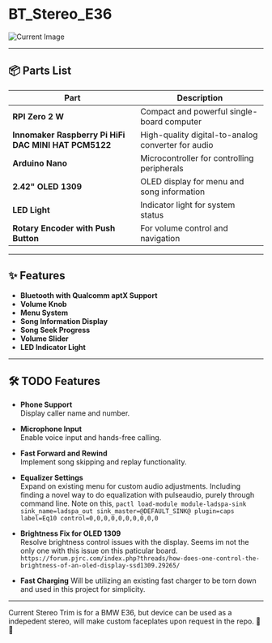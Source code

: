 # BT_Stereo_E36

![Current Image](https://i.imgur.com/qe3aNkL.jpeg)

---

## 📦 Parts List

| **Part**                              | **Description**                                     |
|---------------------------------------|-----------------------------------------------------|
| **RPI Zero 2 W**                      | Compact and powerful single-board computer          |
| **Innomaker Raspberry Pi HiFi DAC MINI HAT PCM5122** | High-quality digital-to-analog converter for audio |
| **Arduino Nano**                      | Microcontroller for controlling peripherals         |
| **2.42" OLED 1309**                   | OLED display for menu and song information         |
| **LED Light**                         | Indicator light for system status                  |
| **Rotary Encoder with Push Button**   | For volume control and navigation                  |

---

## ✨ Features

- **Bluetooth with Qualcomm aptX Support**  
- **Volume Knob**  
- **Menu System**  
- **Song Information Display**  
- **Song Seek Progress**  
- **Volume Slider**  
- **LED Indicator Light**  
---

## 🛠️ TODO Features

- **Phone Support**  
  Display caller name and number.
  
- **Microphone Input**  
  Enable voice input and hands-free calling.
  
- **Fast Forward and Rewind**  
  Implement song skipping and replay functionality.
  
- **Equalizer Settings**  
  Expand on existing menu for custom audio adjustments. Including finding a novel way to do equalization with pulseaudio, purely through command line. 
  Note on this, `pactl load-module module-ladspa-sink sink_name=ladspa_out sink_master=@DEFAULT_SINK@ plugin=caps label=Eq10 control=0,0,0,0,0,0,0,0,0,0`
  
- **Brightness Fix for OLED 1309**  
  Resolve brightness control issues with the display. Seems im not the only one with this issue on this paticular board.
  `https://forum.pjrc.com/index.php?threads/how-does-one-control-the-brightness-of-an-oled-display-ssd1309.29265/`

- **Fast Charging**
  Will be utilizing an existing fast charger to be torn down and used in this project for simplicity.

---

Current Stereo Trim is for a BMW E36, but device can be used as a indepedent stereo, will make custom faceplates upon request in the repo. 🚗🎶
